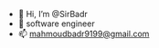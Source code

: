 - 👋 Hi, I’m @SirBadr
- 👀 software engineer
- 📫 mahmoudbadr9199@gmail.com
<!---
SirBadr/SirBadr is a ✨ special ✨ repository because its `README.md` (this file) appears on your GitHub profile.
You can click the Preview link to take a look at your changes.
--->
